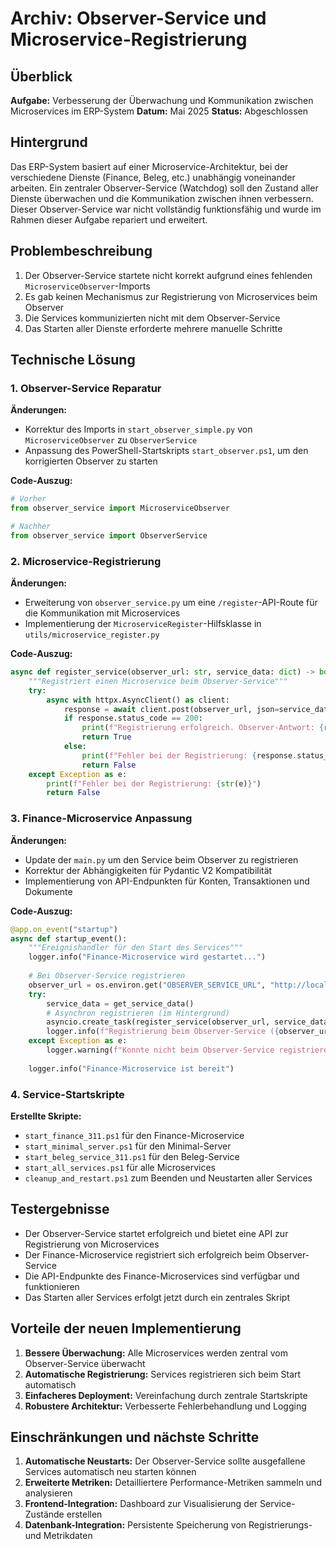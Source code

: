 # Archiv: Observer-Service und Microservice-Registrierung

## Überblick

**Aufgabe:** Verbesserung der Überwachung und Kommunikation zwischen Microservices im ERP-System
**Datum:** Mai 2025
**Status:** Abgeschlossen

## Hintergrund

Das ERP-System basiert auf einer Microservice-Architektur, bei der verschiedene Dienste (Finance, Beleg, etc.) unabhängig voneinander arbeiten. Ein zentraler Observer-Service (Watchdog) soll den Zustand aller Dienste überwachen und die Kommunikation zwischen ihnen verbessern. Dieser Observer-Service war nicht vollständig funktionsfähig und wurde im Rahmen dieser Aufgabe repariert und erweitert.

## Problembeschreibung

1. Der Observer-Service startete nicht korrekt aufgrund eines fehlenden `MicroserviceObserver`-Imports
2. Es gab keinen Mechanismus zur Registrierung von Microservices beim Observer
3. Die Services kommunizierten nicht mit dem Observer-Service
4. Das Starten aller Dienste erforderte mehrere manuelle Schritte

## Technische Lösung

### 1. Observer-Service Reparatur

**Änderungen:**
- Korrektur des Imports in `start_observer_simple.py` von `MicroserviceObserver` zu `ObserverService`
- Anpassung des PowerShell-Startskripts `start_observer.ps1`, um den korrigierten Observer zu starten

**Code-Auszug:**
```python
# Vorher
from observer_service import MicroserviceObserver

# Nachher
from observer_service import ObserverService
```

### 2. Microservice-Registrierung

**Änderungen:**
- Erweiterung von `observer_service.py` um eine `/register`-API-Route für die Kommunikation mit Microservices
- Implementierung der `MicroserviceRegister`-Hilfsklasse in `utils/microservice_register.py`

**Code-Auszug:**
```python
async def register_service(observer_url: str, service_data: dict) -> bool:
    """Registriert einen Microservice beim Observer-Service"""
    try:
        async with httpx.AsyncClient() as client:
            response = await client.post(observer_url, json=service_data)
            if response.status_code == 200:
                print(f"Registrierung erfolgreich. Observer-Antwort: {response.text}")
                return True
            else:
                print(f"Fehler bei der Registrierung: {response.status_code} - {response.text}")
                return False
    except Exception as e:
        print(f"Fehler bei der Registrierung: {str(e)}")
        return False
```

### 3. Finance-Microservice Anpassung

**Änderungen:**
- Update der `main.py` um den Service beim Observer zu registrieren
- Korrektur der Abhängigkeiten für Pydantic V2 Kompatibilität
- Implementierung von API-Endpunkten für Konten, Transaktionen und Dokumente

**Code-Auszug:**
```python
@app.on_event("startup")
async def startup_event():
    """Ereignishandler für den Start des Services"""
    logger.info("Finance-Microservice wird gestartet...")
    
    # Bei Observer-Service registrieren
    observer_url = os.environ.get("OBSERVER_SERVICE_URL", "http://localhost:8010/register")
    try:
        service_data = get_service_data()
        # Asynchron registrieren (im Hintergrund)
        asyncio.create_task(register_service(observer_url, service_data))
        logger.info(f"Registrierung beim Observer-Service ({observer_url}) eingeleitet")
    except Exception as e:
        logger.warning(f"Konnte nicht beim Observer-Service registrieren: {e}")
    
    logger.info("Finance-Microservice ist bereit")
```

### 4. Service-Startskripte

**Erstellte Skripte:**
- `start_finance_311.ps1` für den Finance-Microservice
- `start_minimal_server.ps1` für den Minimal-Server
- `start_beleg_service_311.ps1` für den Beleg-Service
- `start_all_services.ps1` für alle Microservices
- `cleanup_and_restart.ps1` zum Beenden und Neustarten aller Services

## Testergebnisse

- Der Observer-Service startet erfolgreich und bietet eine API zur Registrierung von Microservices
- Der Finance-Microservice registriert sich erfolgreich beim Observer-Service
- Die API-Endpunkte des Finance-Microservices sind verfügbar und funktionieren
- Das Starten aller Services erfolgt jetzt durch ein zentrales Skript

## Vorteile der neuen Implementierung

1. **Bessere Überwachung:** Alle Microservices werden zentral vom Observer-Service überwacht
2. **Automatische Registrierung:** Services registrieren sich beim Start automatisch
3. **Einfacheres Deployment:** Vereinfachung durch zentrale Startskripte
4. **Robustere Architektur:** Verbesserte Fehlerbehandlung und Logging

## Einschränkungen und nächste Schritte

1. **Automatische Neustarts:** Der Observer-Service sollte ausgefallene Services automatisch neu starten können
2. **Erweiterte Metriken:** Detailliertere Performance-Metriken sammeln und analysieren
3. **Frontend-Integration:** Dashboard zur Visualisierung der Service-Zustände erstellen
4. **Datenbank-Integration:** Persistente Speicherung von Registrierungs- und Metrikdaten 